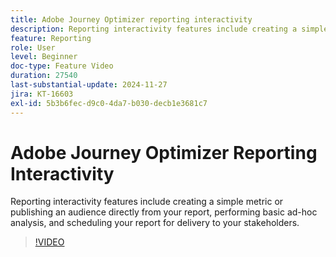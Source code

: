 ```yaml
---
title: Adobe Journey Optimizer reporting interactivity
description: Reporting interactivity features include creating a simple metric or publishing an audience directly from your report, performing basic ad-hoc analysis, and scheduling your report for delivery to your stakeholders.
feature: Reporting
role: User
level: Beginner
doc-type: Feature Video
duration: 27540
last-substantial-update: 2024-11-27
jira: KT-16603
exl-id: 5b3b6fec-d9c0-4da7-b030-decb1e3681c7
---
```

# Adobe Journey Optimizer Reporting Interactivity

Reporting interactivity features include creating a simple metric or publishing an audience directly from your report, performing basic ad-hoc analysis, and scheduling your report for delivery to your stakeholders. 

>[!VIDEO](https://video.tv.adobe.com/v/3440615/?learn=on)
